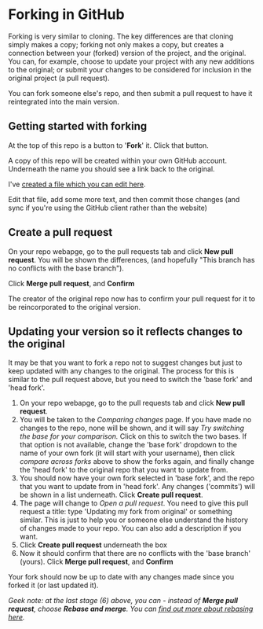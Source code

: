 # Forking in GitHub

Forking is very similar to cloning. The key differences are that cloning simply makes a copy; forking not only makes a copy, but creates a connection between your (forked) version of the project, and the original. You can, for example, choose to update your project with any new additions to the original; or submit your changes to be considered for inclusion in the original project (a pull request).

You can fork someone else's repo, and then submit a pull request to have it reintegrated into the main version.

## Getting started with forking

At the top of this repo is a button to '**Fork**' it. Click that button.

A copy of this repo will be created within your own GitHub account. Underneath the name you should see a link back to the original.

I've [created a file which you can edit here](https://github.com/paulbradshaw/introtogithub/blob/master/editme.md). 

Edit that file, add some more text, and then commit those changes (and sync if you're using the GitHub client rather than the website)

## Create a pull request

On your repo webapge, go to the pull requests tab and click **New pull request**. You will be shown the differences, (and hopefully "This branch has no conflicts with the base branch"). 

Click **Merge pull request**, and **Confirm**

The creator of the original repo now has to confirm your pull request for it to be reincorporated to the original version.

## Updating your version so it reflects changes to the original

It may be that you want to fork a repo not to suggest changes but just to keep updated with any changes to the original. The process for this is similar to the pull request above, but you need to switch the 'base fork' and 'head fork'.

1. On your repo webapge, go to the pull requests tab and click **New pull request**. 
2. You will be taken to the *Comparing changes* page. If you have made no changes to the repo, none will be shown, and it will say *Try switching the base for your comparison.* Click on this to switch the two bases. If that option is not available, change the 'base fork' dropdown to the name of your own fork (it will start with your username), then click *compare across forks* above to show the forks again, and finally change the 'head fork' to the original repo that you want to update from. 
3. You should now have your own fork selected in 'base fork', and the repo that you want to update from in 'head fork'. Any changes ('commits') will be shown in a list underneath. Click **Create pull request**.
4. The page will change to *Open a pull request*. You need to give this pull request a title: type 'Updating my fork from original' or something similar. This is just to help you or someone else understand the history of changes made to your repo. You can also add a description if you want.
5. Click **Create pull request** underneath the box
6. Now it should confirm that there are no conflicts with the 'base branch' (yours). Click **Merge pull request**, and **Confirm**

Your fork should now be up to date with any changes made since you forked it (or last updated it).

*Geek note: at the last stage (6) above, you can - instead of **Merge pull request**, choose **Rebase and merge**. You can [find out more about rebasing here](https://www.sbf5.com/~cduan/technical/git/git-5.shtml).*

